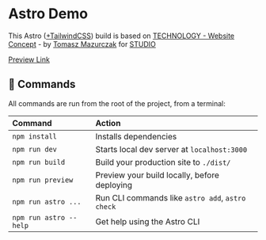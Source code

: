 # Astro Demo

This Astro ([+TailwindCSS](https://tailwindcss.com/)) build is based on [TECHNOLOGY - Website Concept](https://dribbble.com/shots/20370316-TECHNOLOGY-Website-Concept) - by [Tomasz Mazurczak](https://dribbble.com/thomsoon_com) for [STUDIO](https://dribbble.com/studiodesignapp)

[Preview Link](linkhttps://tangerine-tulumba-e9faa0.netlify.app/)

## 🧞 Commands

All commands are run from the root of the project, from a terminal:

| Command                | Action                                           |
| :--------------------- | :----------------------------------------------- |
| `npm install`          | Installs dependencies                            |
| `npm run dev`          | Starts local dev server at `localhost:3000`      |
| `npm run build`        | Build your production site to `./dist/`          |
| `npm run preview`      | Preview your build locally, before deploying     |
| `npm run astro ...`    | Run CLI commands like `astro add`, `astro check` |
| `npm run astro --help` | Get help using the Astro CLI                     |
